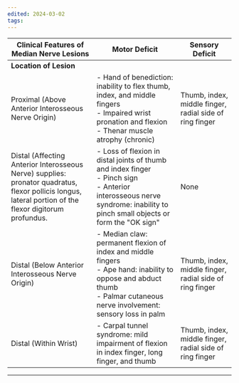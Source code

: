```yaml
---
edited: 2024-03-02
tags:
---
```


| Clinical Features of Median Nerve Lesions                                                                                                                    | Motor Deficit                                                                                                                                                                      | Sensory Deficit                                         |
| ------------------------------------------------------------------------------------------------------------------------------------------------------------ | ---------------------------------------------------------------------------------------------------------------------------------------------------------------------------------- | ------------------------------------------------------- |
| **Location of Lesion**                                                                                                                                       |                                                                                                                                                                                    |                                                         |
| Proximal (Above Anterior Interosseous Nerve Origin)                                                                                                          | - Hand of benediction: inability to flex thumb, index, and middle fingers <br> - Impaired wrist pronation and flexion <br> - Thenar muscle atrophy (chronic)                       | Thumb, index, middle finger, radial side of ring finger |
| Distal (Affecting Anterior Interosseous Nerve) supplies: pronator quadratus, flexor pollicis longus, <br> lateral portion of the flexor digitorum profundus. | - Loss of flexion in distal joints of thumb and index finger <br> - Pinch sign <br> - Anterior interosseous nerve syndrome: inability to pinch small objects or form the "OK sign" | None                                                    |
| Distal (Below Anterior Interosseous Nerve Origin)                                                                                                            | - Median claw: permanent flexion of index and middle fingers <br> - Ape hand: inability to oppose and abduct thumb <br> - Palmar cutaneous nerve involvement: sensory loss in palm | Thumb, index, middle finger, radial side of ring finger |
| Distal (Within Wrist)                                                                                                                                        | - Carpal tunnel syndrome: mild impairment of flexion in index finger, long finger, and thumb                                                                                       | Thumb, index, middle finger, radial side of ring finger |

---
